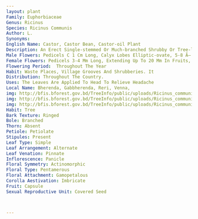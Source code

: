 ```yaml
---
layout: plant
Family: Euphorbiaceae
Genus: Ricinus
Species: Ricinus Communis
Author: L.
Synonyms: 
English Name: Castor, Castor Bean, Castor-oil Plant
Description: An Erect Single-stemmed Or Much-branched Shrubby Or Tree-like, Somewhat Glaucous Herb, Up To 4 M Tall. Stem Hollow, Becoming Woody At The Base, Young Shoot Often Pruinose. Leaves Stipulate, Stipular Sheath Ovate, C 1.5 Cm Long, Leaving A Circular Scar When Fallen, Petiolate, Petioles 5-20 Cm Long, 7-9 Lobed, The Median Lobe 10-20 Ã— 2-6 Cm, Sometimes Larger, The Lateral Lobes Progressively Smaller, Leaf Blade Lanceolate, Acuminate To Acute, Coarsely Glandular-serrate Or  Biserrate, Lateral Nerves 10-20 Pairs, Dark Green Above, Paler Beneath. Inflorescence 12-25 Cm Long, Bracts C 1 Cm Long, The Bracteoles Smaller.
Male Flowers: Pedicels C 1 Cm Long, Calyx Lobes Elliptic-ovate, 5-8 Ã— 3-4 Mm, Acute, Yellowish-green, Stamens C 6 Mm Long, Anthers 0.5 Mm Long, Pale Yellow.
Female Flowers: Pedicels 3-4 Mm Long, Extending Up To 20 Mm In Fruits, Calyx Lobes Lanceolate, 4-5 Mm Long, Acuminate, Purplish, Ovary 3-celled With 1 Ovule In Each Cell, Subglobose, Styles 3-6 Mm Long. Fruits 1.0-1.8 Ã— 0.8-1.4 Cm, Smooth Or Sparingly To Densely Covered With Bristle-tipped Fleshy Processes. Seeds 6-10 Ã— 3-5 Mm, Shiny, Greyish Or Silvery, Usually Streaked And Flecked.
Flowering Period:  Throughout The Year
Habit: Waste Places, Village Grooves And Shrubberies. It 
Distribution: Throughout The Country.
Uses: The Leaves Are Applied To Head To Relieve Headache
Local Name: Bherenda, Gabbherenda, Reri, Venna, 
img: http://bfis.bforest.gov.bd/TreeInfo/public/uploads/Ricinus_communis.jpg
img: http://bfis.bforest.gov.bd/TreeInfo/public/uploads/Ricinus_communis1.jpg
img: http://bfis.bforest.gov.bd/TreeInfo/public/uploads/Ricinus_communis2.jpg
Habit: Tree
Bark Texture: Ringed
Bole: Branched
Thorn: Absent
Petiole: Petiolate
Stipules: Present
Leaf Type: Simple
Leaf Arrangement: Alternate
Leaf Venation: Pinnate
Inflorescence: Panicle
Floral Symmetry: Actinomorphic
Floral Type: Pentamerous
Floral Attachment: Gamopetalous
Corolla Aestivation: Imbricate
Fruit: Capsule
Sexual Reproductive Unit: Covered Seed



---
```


